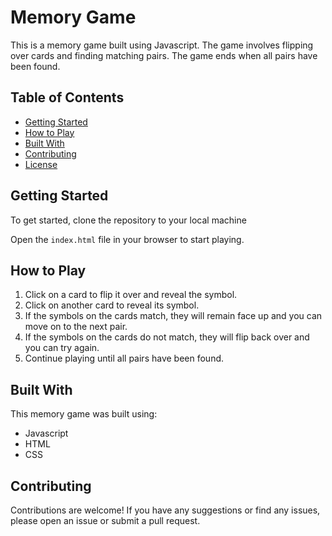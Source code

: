 # Memory Game

This is a memory game built using Javascript. The game involves flipping over cards and finding matching pairs. The game ends when all pairs have been found. 

## Table of Contents

- [Getting Started](#getting-started)
- [How to Play](#how-to-play)
- [Built With](#built-with)
- [Contributing](#contributing)
- [License](#license)

## Getting Started

To get started, clone the repository to your local machine

Open the `index.html` file in your browser to start playing.

## How to Play

1. Click on a card to flip it over and reveal the symbol.
2. Click on another card to reveal its symbol.
3. If the symbols on the cards match, they will remain face up and you can move on to the next pair.
4. If the symbols on the cards do not match, they will flip back over and you can try again.
5. Continue playing until all pairs have been found.

## Built With

This memory game was built using:
- Javascript
- HTML
- CSS

## Contributing

Contributions are welcome! If you have any suggestions or find any issues, please open an issue or submit a pull request.


